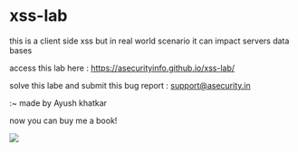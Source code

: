 # xss-lab
this is a client side xss but in real world scenario it can impact servers data bases 

access this lab here :  https://asecurityinfo.github.io/xss-lab/ 

solve this labe and submit this bug report : support@asecurity.in                                    


:~ made by Ayush khatkar
       
now you can buy me a book!

<a href="https://www.buymeacoffee.com/ayush0x01"><img src="https://img.buymeacoffee.com/button-api/?text=Buy me a book&emoji=📖&slug=ayush0x01&button_colour=FFDD00&font_colour=000000&font_family=Arial&outline_colour=000000&coffee_colour=ffffff"></a>
